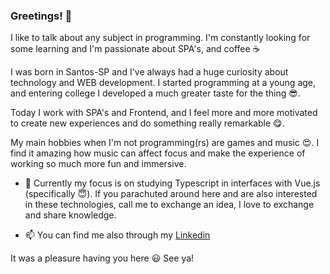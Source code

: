 ### Greetings! 👋

I like to talk about any subject in programming. I'm constantly looking for some learning and I'm passionate about SPA's, and coffee :coffee:

I was born in Santos-SP and I've always had a huge curiosity about technology and WEB development. I started programming at a young age, and entering college I developed a much greater taste for the thing :sunglasses:.

Today I work with SPA's and Frontend, and I feel more and more motivated to create new experiences and do something really remarkable :yum:.

My main hobbies when I'm not programming(rs) are games and music :heart_eyes:. I find it amazing how music can affect focus and make the experience of working so much more fun and immersive.

- 🌱 Currently my focus is on studying Typescript in interfaces with Vue.js (specifically :innocent:). If you parachuted around here and are also interested in these technologies, call me to exchange an idea, I love to exchange and share knowledge.

- 📫 You can find me also through my [Linkedin](https://www.linkedin.com/in/leonardoabreurodrigues/)

It was a pleasure having you here :smiley:
See ya!
